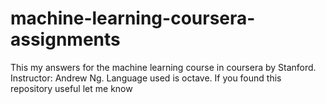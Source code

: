 # machine-learning-coursera-assignments
This my answers for the machine learning course in coursera by Stanford. Instructor: Andrew Ng. Language used is octave.
If you found this repository useful let me know
